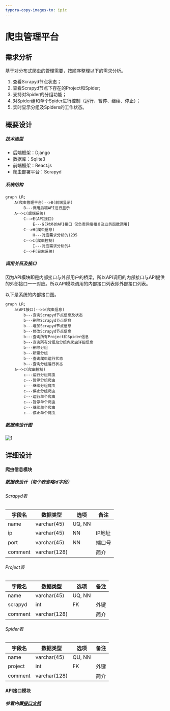 ```yaml
---
typora-copy-images-to: ipic
---
```


# 爬虫管理平台

## 需求分析

基于对分布式爬虫的管理需要，按顺序整理以下的需求分析。

1. 查看Scrapyd节点状态；
2. 查看Scrapyd节点下存在的Project和Spider;
3. 支持对Spider的分组功能；
4. 对Spider组和单个Spider进行控制（运行、暂停、继续、停止）；
5. 实时显示分组及Spiders的工作状态。

## 概要设计

##### 技术选型

* 后端框架：Django
* 数据库：Sqlite3
* 前端框架：React.js
* 爬虫部署平台：Scrapyd

##### 系统结构

```mermaid
graph LR;
    A(爬虫管理平台)-->B(前端显示)
    	B---调用后端API进行显示
    A-->C(后端系统)
    	C-->E(API接口)
    		E---G[对外的API接口 仅负责网络相关及业务函数调用]
    	C-->H(爬虫信息)
    		H---对应需求分析的1235
    	C-->I(爬虫控制)
    		I---对应需求分析的4
    	C-->F(日志系统)
```

##### 调用关系及接口

因为API模块即是内部接口与外部用户的桥梁，所以API调用的内部接口与API提供的外部接口一一对应。所以API模块调用的内部接口列表即外部接口列表。

以下是系统的内部接口图。

```mermaid
graph LR;
	a(API接口)-->b(爬虫信息)
		b---查询Scrapyd节点信息及状态
		b---删除Scrapyd节点信息
		b---增加Scrapyd节点信息
		b---修改Scrapyd节点信息
		b---查询所有Project和Spider信息
		b---查询所有分组及分组内爬虫详细信息
		b---删除分组
		b---新建分组
		b---查询爬虫运行状态
		b---查询分组运行状态
	a-->c(爬虫控制)
		c---运行分组爬虫
		c---暂停分组爬虫
		c---继续分组爬虫
		c---停止分组爬虫
		c---运行单个爬虫
		c---暂停单个爬虫
		c---继续单个爬虫
		c---停止单个爬虫
```

##### 数据库设计图

![1](https://ws4.sinaimg.cn/large/006tNc79gy1fizisuo7f2j30hy05w0u6.jpg)

## 详细设计

#### 爬虫信息模块

##### 数据表设计（每个表省略id字段）

###### Scrapyd表

| 字段名     | 数据类型         | 选项     | 备注   |
| ------- | ------------ | ------ | ---- |
| name    | varchar(45)  | UQ, NN |      |
| ip      | varchar(45)  | NN     | IP地址 |
| port    | varchar(45)  | NN     | 端口号  |
| comment | varchar(128) |        | 简介   |

###### Project表

| 字段名     | 数据类型         | 选项     | 备注   |
| ------- | ------------ | ------ | ---- |
| name    | varchar(45)  | UQ, NN |      |
| scrapyd | int          | FK     | 外键   |
| comment | varchar(128) |        | 简介   |

###### Spider表

| 字段名     | 数据类型         | 选项     | 备注   |
| ------- | ------------ | ------ | ---- |
| name    | varchar(45)  | QU, NN |      |
| project | int          | FK     | 外键   |
| comment | varchar(128) |        | 简介   |

#### API接口模块

##### 参看内置[接口文档](http://127.0.0.1:8008/rest-api/)
